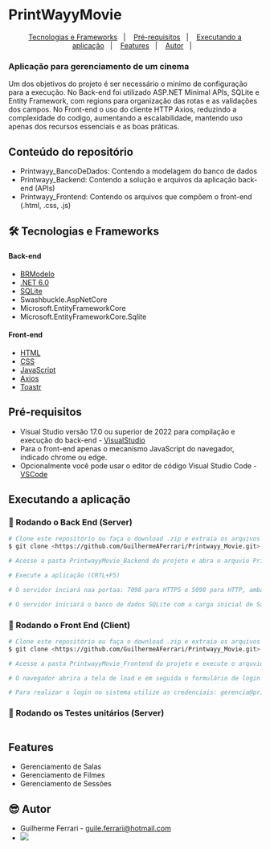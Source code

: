 # PrintWayyMovie

<p align="center">
  <a href="#-tecnologias-e-frameworks">Tecnologias e Frameworks</a>&nbsp;&nbsp;&nbsp;|&nbsp;&nbsp;&nbsp;
  <a href="#-pré-requisitos">Pré-requisitos</a>&nbsp;&nbsp;&nbsp;|&nbsp;&nbsp;&nbsp;
  <a href="#-executando-a-aplicação">Executando a aplicação</a>&nbsp;&nbsp;&nbsp;|&nbsp;&nbsp;&nbsp;
  <a href="#-eatures">Features</a>&nbsp;&nbsp;&nbsp;|&nbsp;&nbsp;&nbsp;
  <a href="#-autor">Autor</a>&nbsp;&nbsp;&nbsp;|&nbsp;&nbsp;&nbsp;
</p>

### Aplicação para gerenciamento de um cinema

Um dos objetivos do projeto é ser necessário o minimo de configuração para a execução.
No Back-end foi utilizado ASP.NET Minimal APIs, SQLite e Entity Framework, com regions para organização das rotas e as validações dos campos.
No Front-end o uso do cliente HTTP Axios, reduzindo a complexidade do codigo, aumentando a escalabilidade, mantendo uso apenas dos recursos essenciais e as boas práticas.

## Conteúdo do repositório
- Printwayy_BancoDeDados: Contendo a modelagem do banco de dados
- Printwayy_Backend: Contendo a solução e arquivos da aplicação back-end (APIs)
- Printwayy_Frontend: Contendo os arquivos que compõem o front-end (.html, .css, .js)

## 🛠 Tecnologias e Frameworks
#### Back-end
- [BRModelo](https://www.brmodeloweb.com/lang/pt-br/index.html)
- [.NET 6.0](https://visualstudio.microsoft.com/pt-br/vs/community/)
- [SQLite](https://www.sqlite.org/index.html)
- Swashbuckle.AspNetCore
- Microsoft.EntityFrameworkCore
- Microsoft.EntityFrameworkCore.Sqlite
#### Front-end
- [HTML](https://developer.mozilla.org/pt-BR/docs/Web/HTML)
- [CSS](https://developer.mozilla.org/pt-BR/docs/Web/CSS)
- [JavaScript](https://developer.mozilla.org/pt-BR/docs/Web/JavaScript)
- [Axios](https://axios-http.com/ptbr/docs/intro)
- [Toastr](https://github.com/CodeSeven/toastr)

## Pré-requisitos
- Visual Studio versão 17.0 ou superior de 2022 para compilação e execução do back-end - [VisualStudio](https://visualstudio.microsoft.com/pt-br/vs/community/)
- Para o front-end apenas o mecanismo JavaScript do navegador, indicado chrome ou edge.
- Opcionalmente você pode usar o editor de código Visual Studio Code - [VSCode](https://code.visualstudio.com/)

## Executando a aplicação
### 🎲 Rodando o Back End (Server)
```bash
# Clone este repositório ou faça o download .zip e extraia os arquivos
$ git clone <https://github.com/GuilhermeAFerrari/Printwayy_Movie.git>

# Acesse a pasta PrintwayyMovie_Backend do projeto e abra o arquvio PrintwayyMovie_API.sln com o Visual Studio

# Execute a aplicação (CRTL+F5)

# O servidor inciará naa portaa: 7098 para HTTPS e 5098 para HTTP, ambas configurações sem econtram no arquivo "Properties/launchSettings.json"

# O servidor iniciará o banco de dados SQLite com a carga inicial de Salas e todas entidades presente na modelagem do banco.
```
### 🎲 Rodando o Front End (Client)

```bash
# Clone este repositório ou faça o download .zip e extraia os arquivos
$ git clone <https://github.com/GuilhermeAFerrari/Printwayy_Movie.git>

# Acesse a pasta PrintwayyMovie_Frontend do projeto e execute o arquvio index.html presente na raiz da pasta

# O navegador abrira a tela de load e em seguida o formulário de login iniciando o fluxo do sistema

# Para realizar o login no sistema utilize as credenciais: gerencia@printwayy.com | gerencia (Com acesso a todas operações) ou admin@printwayy.com | admin (Com acesso apenas de visualização das telas).
```
### 🎲 Rodando os Testes unitários (Server)
```bash

```

## Features
- Gerenciamento de Salas
- Gerenciamento de Filmes
- Gerenciamento de Sessões

## 😎 Autor
- Guilherme Ferrari - guile.ferrari@hotmail.com
- [<img src="https://img.shields.io/badge/linkedin-%230077B5.svg?&style=for-the-badge&logo=linkedin&logoColor=white" />](https://www.linkedin.com/in/guilherme-antonio-ferrari/)
